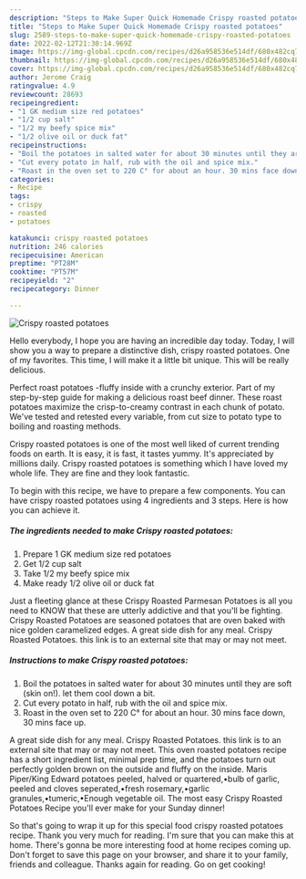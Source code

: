 ```yaml
---
description: "Steps to Make Super Quick Homemade Crispy roasted potatoes"
title: "Steps to Make Super Quick Homemade Crispy roasted potatoes"
slug: 2589-steps-to-make-super-quick-homemade-crispy-roasted-potatoes
date: 2022-02-12T21:30:14.969Z
image: https://img-global.cpcdn.com/recipes/d26a958536e514df/680x482cq70/crispy-roasted-potatoes-recipe-main-photo.jpg
thumbnail: https://img-global.cpcdn.com/recipes/d26a958536e514df/680x482cq70/crispy-roasted-potatoes-recipe-main-photo.jpg
cover: https://img-global.cpcdn.com/recipes/d26a958536e514df/680x482cq70/crispy-roasted-potatoes-recipe-main-photo.jpg
author: Jerome Craig
ratingvalue: 4.9
reviewcount: 28693
recipeingredient:
- "1 GK medium size red potatoes"
- "1/2 cup salt"
- "1/2 my beefy spice mix"
- "1/2 olive oil or duck fat"
recipeinstructions:
- "Boil the potatoes in salted water for about 30 minutes until they are soft (skin on!). let them cool down a bit."
- "Cut every potato in half, rub with the oil and spice mix."
- "Roast in the oven set to 220 C° for about an hour. 30 mins face down, 30 mins face up."
categories:
- Recipe
tags:
- crispy
- roasted
- potatoes

katakunci: crispy roasted potatoes 
nutrition: 246 calories
recipecuisine: American
preptime: "PT28M"
cooktime: "PT57M"
recipeyield: "2"
recipecategory: Dinner

---
```



![Crispy roasted potatoes](https://img-global.cpcdn.com/recipes/d26a958536e514df/680x482cq70/crispy-roasted-potatoes-recipe-main-photo.jpg)

Hello everybody, I hope you are having an incredible day today. Today, I will show you a way to prepare a distinctive dish, crispy roasted potatoes. One of my favorites. This time, I will make it a little bit unique. This will be really delicious.

Perfect roast potatoes -fluffy inside with a crunchy exterior. Part of my step-by-step guide for making a delicious roast beef dinner. These roast potatoes maximize the crisp-to-creamy contrast in each chunk of potato. We've tested and retested every variable, from cut size to potato type to boiling and roasting methods.

Crispy roasted potatoes is one of the most well liked of current trending foods on earth. It is easy, it is fast, it tastes yummy. It's appreciated by millions daily. Crispy roasted potatoes is something which I have loved my whole life. They are fine and they look fantastic.


To begin with this recipe, we have to prepare a few components. You can have crispy roasted potatoes using 4 ingredients and 3 steps. Here is how you can achieve it.

<!--inarticleads1-->

##### The ingredients needed to make Crispy roasted potatoes:

1. Prepare 1 GK medium size red potatoes
1. Get 1/2 cup salt
1. Take 1/2 my beefy spice mix
1. Make ready 1/2 olive oil or duck fat


Just a fleeting glance at these Crispy Roasted Parmesan Potatoes is all you need to KNOW that these are utterly addictive and that you'll be fighting. Crispy Roasted Potatoes are seasoned potatoes that are oven baked with nice golden caramelized edges. A great side dish for any meal. Crispy Roasted Potatoes. this link is to an external site that may or may not meet. 

<!--inarticleads2-->

##### Instructions to make Crispy roasted potatoes:

1. Boil the potatoes in salted water for about 30 minutes until they are soft (skin on!). let them cool down a bit.
1. Cut every potato in half, rub with the oil and spice mix.
1. Roast in the oven set to 220 C° for about an hour. 30 mins face down, 30 mins face up.


A great side dish for any meal. Crispy Roasted Potatoes. this link is to an external site that may or may not meet. This oven roasted potatoes recipe has a short ingredient list, minimal prep time, and the potatoes turn out perfectly golden brown on the outside and fluffy on the inside. Maris Piper/King Edward potatoes peeled, halved or quartered,•bulb of garlic, peeled and cloves seperated,•fresh rosemary,•garlic granules,•tumeric,•Enough vegetable oil. The most easy Crispy Roasted Potatoes Recipe you'll ever make for your Sunday dinner! 

So that's going to wrap it up for this special food crispy roasted potatoes recipe. Thank you very much for reading. I'm sure that you can make this at home. There's gonna be more interesting food at home recipes coming up. Don't forget to save this page on your browser, and share it to your family, friends and colleague. Thanks again for reading. Go on get cooking!

